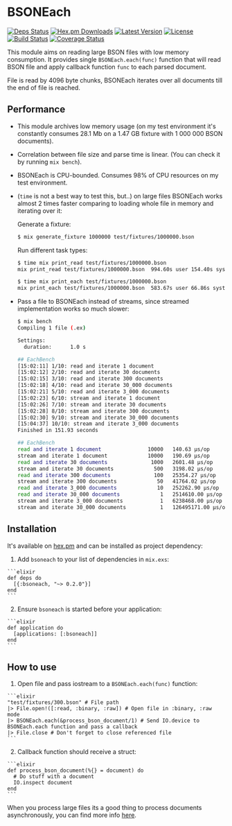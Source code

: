 # BSONEach

[![Deps Status](https://beta.hexfaktor.org/badge/all/github/Nebo15/bsoneach.svg)](https://beta.hexfaktor.org/github/Nebo15/bsoneach) [![Hex.pm Downloads](https://img.shields.io/hexpm/dw/bsoneach.svg?maxAge=3600)](https://hex.pm/packages/bsoneach) [![Latest Version](https://img.shields.io/hexpm/v/bsoneach.svg?maxAge=3600)](https://hex.pm/packages/bsoneach) [![License](https://img.shields.io/hexpm/l/bsoneach.svg?maxAge=3600)](https://hex.pm/packages/bsoneach) [![Build Status](https://travis-ci.org/Nebo15/bsoneach.svg?branch=master)](https://travis-ci.org/Nebo15/bsoneach) [![Coverage Status](https://coveralls.io/repos/github/Nebo15/bsoneach/badge.svg?branch=master)](https://coveralls.io/github/Nebo15/bsoneach?branch=master)

This module aims on reading large BSON files with low memory consumption. It provides single ```BSONEach.each(func)``` function that will read BSON file and apply callback function ```func``` to each parsed document.

File is read by 4096 byte chunks, BSONEach iterates over all documents till the end of file is reached.

## Performance

  * This module archives low memory usage (on my test environment it's constantly consumes 28.1 Mb on a 1.47 GB fixture with 1 000 000 BSON documents).
  * Correlation between file size and parse time is linear. (You can check it by running ```mix bench```).
  * BSONEach is CPU-bounded. Consumes 98% of CPU resources on my test environment.
  * (```time``` is not a best way to test this, but..) on large files BSONEach works almost 2 times faster comparing to loading whole file in memory and iterating over it:

    Generate a fixture:

    ```bash
    $ mix generate_fixture 1000000 test/fixtures/1000000.bson
    ```

    Run different task types:

    ```bash
    $ time mix print_read test/fixtures/1000000.bson
    mix print_read test/fixtures/1000000.bson  994.60s user 154.40s system 87% cpu 21:51.88 total
    ```

    ```bash
    $ time mix print_each test/fixtures/1000000.bson
    mix print_each test/fixtures/1000000.bson  583.67s user 66.86s system 75% cpu 14:27.26 total
    ```

  * Pass a file to BSONEach instead of streams, since streamed implementation works so much slower:

    ```bash
    $ mix bench
    Compiling 1 file (.ex)

    Settings:
      duration:      1.0 s

    ## EachBench
    [15:02:11] 1/10: read and iterate 1 document
    [15:02:12] 2/10: read and iterate 30 documents
    [15:02:15] 3/10: read and iterate 300 documents
    [15:02:18] 4/10: read and iterate 30_000 documents
    [15:02:21] 5/10: read and iterate 3_000 documents
    [15:02:23] 6/10: stream and iterate 1 document
    [15:02:26] 7/10: stream and iterate 30 documents
    [15:02:28] 8/10: stream and iterate 300 documents
    [15:02:30] 9/10: stream and iterate 30_000 documents
    [15:04:37] 10/10: stream and iterate 3_000 documents
    Finished in 151.93 seconds

    ## EachBench
    read and iterate 1 document               10000   140.63 µs/op
    stream and iterate 1 document             10000   190.69 µs/op
    read and iterate 30 documents              1000   2601.48 µs/op
    stream and iterate 30 documents             500   3198.02 µs/op
    read and iterate 300 documents              100   25354.27 µs/op
    stream and iterate 300 documents             50   41764.02 µs/op
    read and iterate 3_000 documents             10   252262.90 µs/op
    read and iterate 30_000 documents             1   2514610.00 µs/op
    stream and iterate 3_000 documents            1   6238468.00 µs/op
    stream and iterate 30_000 documents           1   126495171.00 µs/op
    ```

## Installation

It's available on [hex.pm](https://hex.pm/packages/bsoneach) and can be installed as project dependency:

  1. Add `bsoneach` to your list of dependencies in `mix.exs`:

    ```elixir
    def deps do
      [{:bsoneach, "~> 0.2.0"}]
    end
    ```

  2. Ensure `bsoneach` is started before your application:

    ```elixir
    def application do
      [applications: [:bsoneach]]
    end
    ```

## How to use

  1. Open file and pass iostream to a ```BSONEach.each(func)``` function:

    ```elixir
    "test/fixtures/300.bson" # File path
    |> File.open!([:read, :binary, :raw]) # Open file in :binary, :raw mode
    |> BSONEach.each(&process_bson_document/1) # Send IO.device to BSONEach.each function and pass a callback
    |> File.close # Don't forget to close referenced file
    ```

  2. Callback function should receive a struct:

    ```elixir
    def process_bson_document(%{} = document) do
      # Do stuff with a document
      IO.inspect document
    end
    ```

When you process large files its a good thing to process documents asynchronously, you can find more info [here](http://elixir-lang.org/docs/stable/elixir/Task.html).
